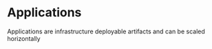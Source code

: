 # Applications

Applications are infrastructure deployable artifacts and can be scaled horizontally
